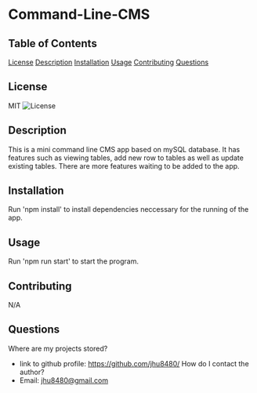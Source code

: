 # Command-Line-CMS

## Table of Contents

[License](#license)
[Description](#description)
[Installation](#installation)
[Usage](#usage)
[Contributing](#contributing)
[Questions](#questions)

## License

MIT
![License](https://img.shields.io/badge/License-MIT-blue.svg)

## Description

This is a mini command line CMS app based on mySQL database. It has features such as viewing tables, add new row to tables as well as update existing tables. There are more features waiting to be added to the app.

## Installation

Run 'npm install' to install dependencies neccessary for the running of the app.

## Usage

Run 'npm run start' to start the program.

## Contributing

N/A

## Questions

Where are my projects stored?

- link to github profile: https://github.com/jhu8480/
  How do I contact the author?
- Email: jhu8480@gmail.com
